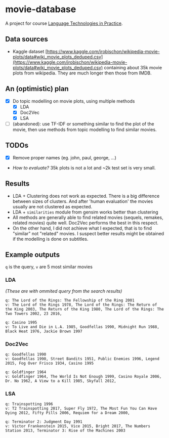# movie-database
A project for course [Language Technologies in Practice](https://ufal.mff.cuni.cz/courses/npfl128).

## Data sources
- Kaggle dataset [https://www.kaggle.com/jrobischon/wikipedia-movie-plots/data#wiki_movie_plots_deduped.csv](https://www.kaggle.com/jrobischon/wikipedia-movie-plots/data#wiki_movie_plots_deduped.csv) containing about 35k movie plots from wikipedia. They are much longer then those from IMDB.

## An (optimistic) plan
- [x] Do topic modelling on movie plots, using multiple methods
    * [x] LDA
    * [x] Doc2Vec
    * [x] LSA
- [ ] (abandoned): use TF-IDF or something similar to find the plot of the movie, then use methods from topic modelling to find similar movies.

## TODOs
- [x] Remove proper names (eg. john, paul, george, ...)

- *How to evaluate?* 35k plots is not a lot and ~2k test set is very small.

## Results
- LDA + Clustering does not work as expected. There is a big difference between sizes of clusters. And after 'human evaluation' the movies usually are not clustered as expected.
- LDA + `similarities` module from gensim works better than clustering
- All methods are generally able to find related movies (sequels, remakes, related movies) quite well. Doc2Vec performs the best in this respect.
- On the other hand, I did not achieve what I expected, that is to find "similar" not "related" movies. I suspect better results might be obtained if the modelling is done on subtitles.

## Example outputs
`q` is the query, `v` are 5 most similar movies
### LDA
*(These are with ommited query from the search results)*
~~~
q: The Lord of the Rings: The Fellowship of the Ring 2001
v: The Lord of the Rings 1978, The Lord of the Rings: The Return of the King 2003, The Return of the King 1980, The Lord of the Rings: The Two Towers 2002, 23 2016,

q: Casino 1995
v: To Live and Die in L.A. 1985, Goodfellas 1990, Midnight Run 1988, Black Heat 1976, Jackie Brown 1997
~~~

### Doc2Vec

~~~
q: Goodfellas 1990
v: Goodfellas 1990, Street Bandits 1951, Public Enemies 1996, Legend 2015, Fog Over Frisco 1934, Casino 1995

q: Goldfinger 1964
v: Goldfinger 1964, The World Is Not Enough 1999, Casino Royale 2006, Dr. No 1962, A View to a Kill 1985, Skyfall 2012,
~~~

### LSA

~~~
q: Trainspotting 1996
v: T2 Trainspotting 2017, Super Fly 1972, The Most Fun You Can Have Dying 2012, Fifty Pills 2006, Requiem for a Dream 2000,

q: Terminator 2: Judgment Day 1991
v: Victor Frankenstein 2015, Vice 2015, Bright 2017, The Numbers Station 2013, Terminator 3: Rise of the Machines 2003
~~~

